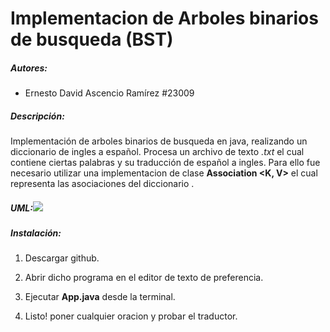 # Implementacion de Arboles binarios de busqueda (BST)

##### Autores:

- Ernesto David Ascencio Ramírez #23009

##### Descripción:

Implementación de arboles binarios de busqueda en java, realizando un diccionario de ingles a español. Procesa un archivo de texto *.txt* el cual contiene ciertas palabras y su traducción de español a ingles. Para ello fue necesario utilizar una implementacion de clase **Association <K, V>** el cual representa las asociaciones del diccionario . 

##### UML:![](C:\Users\andre\Desktop\Ernesto\git\hoja7ciclo2\hoja7\UML.png)

##### Instalación:

1. Descargar github.

2. Abrir dicho programa en el editor de texto de preferencia.

3. Ejecutar **App.java** desde la terminal.

4. Listo! poner cualquier oracion y probar el traductor.
